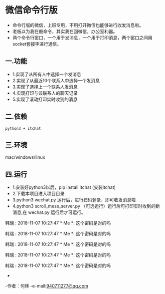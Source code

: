 # 微信命令行版
- 命令行版的微信，上班专用，不用打开微信也能够进行收发消息啦。
- 老板以为我在敲命令，其实我在回微信，办公室利器。
- 两个命令行窗口，一个用于发消息，一个用于打印消息，两个窗口之间用socket套接字进行通信。

## 一.功能
- 1.实现了从所有人中选择一个发消息
- 2.实现了从最近10个联系人中选择一个发消息
- 3.实现了选择上一个联系人发消息
- 4.实现打印与该联系人的聊天记录
- 5.实现了滚动打印实时收到的消息

## 二.依赖
```
python3 + itchat
```

## 三.环境
mac/windows/linux

## 四.运行
- 1.安装好python3以后，pip install itchat (安装itchat)
- 2.下载本项目进入项目目录
- 3.python3 wechat.py 运行后，进行扫码登录，即可收发消息啦
- 4.python3 scroll_mess_server.py （可选运行）运行后可打印实时收到的新消息,在 wechat.py 运行后才可运行。


韩瑞 :
2018-11-07 10:27:47 * Me *:  这个密码是对的吗

韩瑞 :
2018-11-07 10:27:47 * Me *:  这个密码是对的吗

韩瑞 :
2018-11-07 10:27:47 * Me *:  这个密码是对的吗

韩瑞 :
2018-11-07 10:27:47 * Me *:  这个密码是对的吗

韩瑞 :
2018-11-07 10:27:47 * Me *:  这个密码是对的吗



-
-作者：何林 
-e-mail:940711277@qq.com



